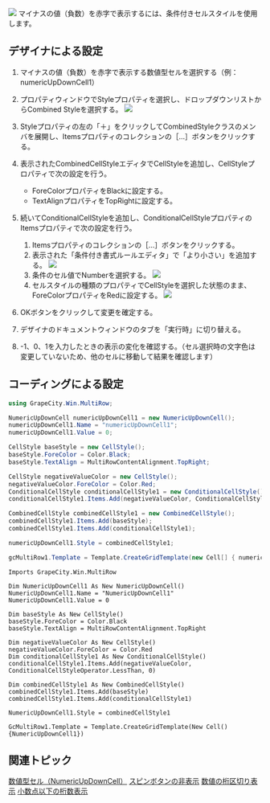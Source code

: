 ![](/DOCUMENT_SITE_LINK_PREFIX_HERE/document-site-files/images/f148c511-6e98-4b55-9904-150a375d5825/images/userguide/celltype_numericupdowncell_negativevalueforecolor.png)
マイナスの値（負数）を赤字で表示するには、条件付きセルスタイルを使用します。

## デザイナによる設定

1. マイナスの値（負数）を赤字で表示する数値型セルを選択する（例：numericUpDownCell1）
2. プロパティウィンドウでStyleプロパティを選択し、ドロップダウンリストからCombined Styleを選択する。
    ![](/DOCUMENT_SITE_LINK_PREFIX_HERE/document-site-files/images/f148c511-6e98-4b55-9904-150a375d5825/images/userguide/celltype_numericupdowncell_negativevalueforecolor_styleproperty.png)
3. Styleプロパティの左の「＋」をクリックしてCombinedStyleクラスのメンバを展開し、Itemsプロパティのコレクションの［...］ボタンをクリックする。
4. 表示されたCombinedCellStyleエディタでCellStyleを追加し、CellStyleプロパティで次の設定を行う。
    * ForeColorプロパティをBlackに設定する。
    * TextAlignプロパティをTopRightに設定する。
5. 続いてConditionalCellStyleを追加し、ConditionalCellStyleプロパティのItemsプロパティで次の設定を行う。
    1. Itemsプロパティのコレクションの［...］ボタンをクリックする。
    2. 表示された「条件付き書式ルールエディタ」で「より小さい」を追加する。
        ![](/DOCUMENT_SITE_LINK_PREFIX_HERE/document-site-files/images/f148c511-6e98-4b55-9904-150a375d5825/images/userguide/celltype_numericupdowncell_negativevalueforecolor_ruleeditor1.png)
    3. 条件のセル値でNumberを選択する。
        ![](/DOCUMENT_SITE_LINK_PREFIX_HERE/document-site-files/images/f148c511-6e98-4b55-9904-150a375d5825/images/userguide/celltype_numericupdowncell_negativevalueforecolor_ruleeditor2.png)
    4. セルスタイルの種類のプロパティでCellStyleを選択した状態のまま、ForeColorプロパティをRedに設定する。
        ![](/DOCUMENT_SITE_LINK_PREFIX_HERE/document-site-files/images/f148c511-6e98-4b55-9904-150a375d5825/images/userguide/celltype_numericupdowncell_negativevalueforecolor_ruleeditor3.png)

6. OKボタンをクリックして変更を確定する。
7. デザイナのドキュメントウィンドウのタブを「実行時」に切り替える。
8. -1、0、1を入力したときの表示の変化を確認する。（セル選択時の文字色は変更していないため、他のセルに移動して結果を確認します）

## コーディングによる設定

```csharp
using GrapeCity.Win.MultiRow;

NumericUpDownCell numericUpDownCell1 = new NumericUpDownCell();
numericUpDownCell1.Name = "numericUpDownCell1";
numericUpDownCell1.Value = 0;

CellStyle baseStyle = new CellStyle();
baseStyle.ForeColor = Color.Black;
baseStyle.TextAlign = MultiRowContentAlignment.TopRight;

CellStyle negativeValueColor = new CellStyle();
negativeValueColor.ForeColor = Color.Red;
ConditionalCellStyle conditionalCellStyle1 = new ConditionalCellStyle();
conditionalCellStyle1.Items.Add(negativeValueColor, ConditionalCellStyleOperator.LessThan, 0);

CombinedCellStyle combinedCellStyle1 = new CombinedCellStyle();
combinedCellStyle1.Items.Add(baseStyle);
combinedCellStyle1.Items.Add(conditionalCellStyle1);

numericUpDownCell1.Style = combinedCellStyle1;

gcMultiRow1.Template = Template.CreateGridTemplate(new Cell[] { numericUpDownCell1 });
```

```vbnet
Imports GrapeCity.Win.MultiRow

Dim NumericUpDownCell1 As New NumericUpDownCell()
NumericUpDownCell1.Name = "NumericUpDownCell1"
NumericUpDownCell1.Value = 0

Dim baseStyle As New CellStyle()
baseStyle.ForeColor = Color.Black
baseStyle.TextAlign = MultiRowContentAlignment.TopRight

Dim negativeValueColor As New CellStyle()
negativeValueColor.ForeColor = Color.Red
Dim conditionalCellStyle1 As New ConditionalCellStyle()
conditionalCellStyle1.Items.Add(negativeValueColor, ConditionalCellStyleOperator.LessThan, 0)

Dim combinedCellStyle1 As New CombinedCellStyle()
combinedCellStyle1.Items.Add(baseStyle)
combinedCellStyle1.Items.Add(conditionalCellStyle1)

NumericUpDownCell1.Style = combinedCellStyle1

GcMultiRow1.Template = Template.CreateGridTemplate(New Cell() {NumericUpDownCell1})
```

## 関連トピック

[数値型セル（NumericUpDownCell）](gcdocsite__documentlink?toc-item-id=7bc40421-e50f-4b59-9ec2-af44aadbf42f)
[スピンボタンの非表示](gcdocsite__documentlink?toc-item-id=b3b972ce-35ec-4560-9dea-35f794db8ae8)
[数値の桁区切り表示](gcdocsite__documentlink?toc-item-id=a3d312ee-c86f-4b9d-900e-b92dcac0ead5)
[小数点以下の桁数表示](gcdocsite__documentlink?toc-item-id=9594d3a1-6530-4267-86c7-05426856460c)